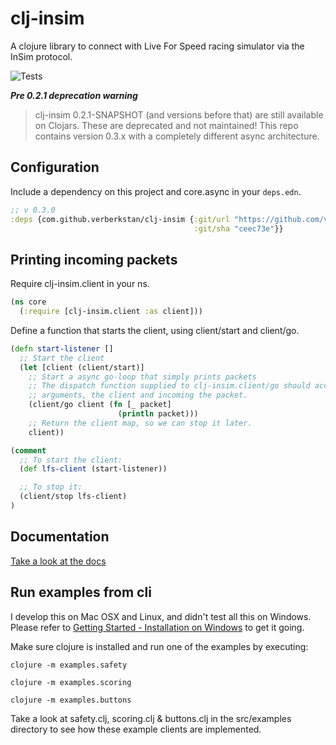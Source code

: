 # clj-insim

A clojure library to connect with Live For Speed racing simulator via the InSim protocol.

![Tests](https://github.com/verberktstan/clj-insim/actions/workflows/clojure.yml/badge.svg)

***Pre 0.2.1 deprecation warning***

> clj-insim 0.2.1-SNAPSHOT (and versions before that) are still available on Clojars. These are deprecated and not maintained!
> This repo contains version 0.3.x with a completely different async architecture.

## Configuration

Include a dependency on this project and core.async in your `deps.edn`.

```clojure
;; v 0.3.0
:deps {com.github.verberkstan/clj-insim {:git/url "https://github.com/verberktstan/clj-insim.git"
                                         :git/sha "ceec73e"}}
```

## Printing incoming packets

Require clj-insim.client in your ns.

```clojure
(ns core
  (:require [clj-insim.client :as client]))
```

Define a function that starts the client, using client/start and client/go.

```clojure
(defn start-listener []
  ;; Start the client
  (let [client (client/start)]
    ;; Start a async go-loop that simply prints packets
    ;; The dispatch function supplied to clj-insim.client/go should accept 2
    ;; arguments, the client and incoming the packet.
    (client/go client (fn [_ packet]
                        (println packet)))
    ;; Return the client map, so we can stop it later.
    client))

(comment
  ;; To start the client:
  (def lfs-client (start-listener))

  ;; To stop it:
  (client/stop lfs-client)
)
```

## Documentation
[Take a look at the docs](https://htmlpreview.github.io/?https://github.com/verberktstan/clj-insim/blob/e9dde5c927fe797ad8308c97c38dc29ce9583030/target/doc/index.html)

## Run examples from cli

I develop this on Mac OSX and Linux, and didn't test all this on Windows. Please refer to [Getting Started - Installation on Windows](https://clojure.org/guides/getting_started#_installation_on_windows) to get it going.

Make sure clojure is installed and run one of the examples by executing:

```
clojure -m examples.safety
```
```
clojure -m examples.scoring
```
```
clojure -m examples.buttons
```

Take a look at safety.clj, scoring.clj & buttons.clj in the src/examples directory to see how these example clients are implemented.
